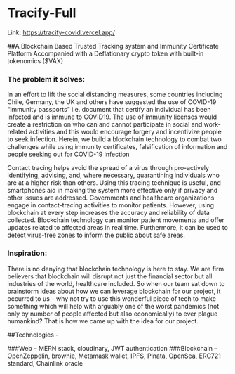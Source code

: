 # Tracify-Full 

Link: https://tracify-covid.vercel.app/

##A Blockchain Based Trusted Tracking system and Immunity Certificate Platform Accompanied with a Deflationary crypto token with built-in tokenomics ($VAX)

### The problem it solves:

In an effort to lift the social distancing measures, some countries including Chile, Germany, the UK and others have suggested the use of COVID-19 “immunity passports”  i.e. document that certify an individual has been infected and is immune to COVID19. The use of immunity licenses would create a restriction on who can and cannot participate in social and work-related activities and this would encourage forgery and incentivize people to seek infection. 
Herein, we build a blockchain technology to combat two challenges while using immunity certificates, falsification of information and people seeking out for COVID-19 infection

Contact tracing helps avoid the spread of a virus through pro-actively identifying, advising, and, where necessary, quarantining individuals who are at a higher risk than others. Using this tracing technique is useful, and smartphones aid in making the system more effective only if privacy and other issues are addressed. Governments and healthcare organizations engage in contact-tracing activities to monitor patients. However, using blockchain at every step increases the accuracy and reliability of data collected. Blockchain technology can monitor patient movements and offer updates related to affected areas in real time. Furthermore, it can be used to detect virus-free zones to inform the public about safe areas. 

### Inspiration: 

 There is no denying that blockchain technology is here to stay. We are firm believers that blockchain will disrupt not just the financial sector but all industries of the world, healthcare included. So when our team sat down to brainstorm ideas about how we can leverage blockchain for our project, it occurred to us – why not try to use this wonderful piece of tech to make something which will help with arguably one of the worst pandemics (not only by number of people affected but also economically) to ever plague humankind? That is how we came up with the idea for our project.

##Technologies - 

###Web – MERN stack, cloudinary, JWT authentication
###Blockchain – OpenZeppelin, brownie, Metamask wallet, IPFS, Pinata, OpenSea, ERC721 standard, Chainlink oracle
